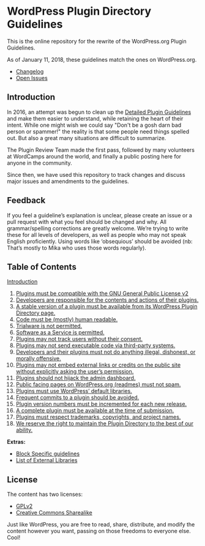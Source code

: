 # WordPress Plugin Directory Guidelines

This is the online repository for the rewrite of the WordPress.org Plugin Guidelines.

As of January 11, 2018, these guidelines match the ones on WordPress.org.

* [Changelog](https://github.com/wordpress/wporg-plugin-guidelines/blob/master/CHANGELOG.md)
* [Open Issues](https://github.com/wordpress/wporg-plugin-guidelines)

## Introduction

In 2016, an attempt was begun to clean up the [Detailed Plugin Guidelines](https://developer.wordpress.org/plugins/wordpress-org/detailed-plugin-guidelines/) and make them easier to understand, while retaining the heart of their intent. While one might wish we could say "Don't be a gosh darn bad person or spammer!" the reality is that some people need things spelled out. But also a great many situations are difficult to summarize.

The Plugin Review Team made the first pass, followed by many volunteers at WordCamps around the world, and finally a public posting here for anyone in the community.

Since then, we have used this repository to track changes and discuss major issues and amendments to the guidelines.

## Feedback

If you feel a guideline’s explanation is unclear, please create an issue or a pull request with what you feel should be changed and why. All grammar/spelling corrections are greatly welcome. We’re trying to write these for all levels of developers, as well as people who may not speak English proficiently. Using words like ‘obsequious’ should be avoided (nb: That’s mostly to Mika who uses those words regularly).

## Table of Contents

[Introduction](https://github.com/wordpress/wporg-plugin-guidelines/blob/master/introduction.md)

1. [Plugins must be compatible with the GNU General Public License v2](https://github.com/wordpress/wporg-plugin-guidelines/blob/master/guideline-01.md)
2. [Developers are responsible for the contents and actions of their plugins.](https://github.com/wordpress/wporg-plugin-guidelines/blob/master/guideline-02.md)
3. [A stable version of a plugin must be available from its WordPress Plugin Directory page.](https://github.com/wordpress/wporg-plugin-guidelines/blob/master/guideline-03.md)
4. [Code must be (mostly) human readable.](https://github.com/wordpress/wporg-plugin-guidelines/blob/master/guideline-04.md)
5. [Trialware is not permitted.](https://github.com/wordpress/wporg-plugin-guidelines/blob/master/guideline-05.md)
6. [Software as a Service is permitted.](https://github.com/wordpress/wporg-plugin-guidelines/blob/master/guideline-06.md)
7. [Plugins may not track users without their consent.](https://github.com/wordpress/wporg-plugin-guidelines/blob/master/guideline-07.md)
8. [Plugins may not send executable code via third-party systems.](https://github.com/wordpress/wporg-plugin-guidelines/blob/master/guideline-08.md)
9. [Developers and their plugins must not do anything illegal, dishonest, or morally offensive.](https://github.com/wordpress/wporg-plugin-guidelines/blob/master/guideline-09.md)
10. [Plugins may not embed external links or credits on the public site without explicitly asking the user’s permission.](https://github.com/wordpress/wporg-plugin-guidelines/blob/master/guideline-10.md)
11. [Plugins should not hijack the admin dashboard.](https://github.com/wordpress/wporg-plugin-guidelines/blob/master/guideline-11.md)
12. [Public facing pages on WordPress.org (readmes) must not spam.](https://github.com/wordpress/wporg-plugin-guidelines/blob/master/guideline-12.md)
13. [Plugins must use WordPress’ default libraries.](https://github.com/wordpress/wporg-plugin-guidelines/blob/master/guideline-13.md)
14. [Frequent commits to a plugin should be avoided.](https://github.com/wordpress/wporg-plugin-guidelines/blob/master/guideline-14.md)
15. [Plugin version numbers must be incremented for each new release.](https://github.com/wordpress/wporg-plugin-guidelines/blob/master/guideline-15.md)
16. [A complete plugin must be available at the time of submission.](https://github.com/wordpress/wporg-plugin-guidelines/blob/master/guideline-16.md)
17. [Plugins must respect trademarks, copyrights, and project names.](https://github.com/wordpress/wporg-plugin-guidelines/blob/master/guideline-17.md)
18. [We reserve the right to maintain the Plugin Directory to the best of our ability.](https://github.com/wordpress/wporg-plugin-guidelines/blob/master/guideline-18.md)

**Extras:**
- [Block Specific guidelines](https://github.com/wordpress/wporg-plugin-guidelines/blob/master/blocks.md)
- [List of External Libraries](https://github.com/wordpress/wporg-plugin-guidelines/blob/master/external-libraries.md)

## License

The content has two licenses:

- [GPLv2](https://github.com/wordpress/wporg-plugin-guidelines/LICENSE)
- [Creative Commons Sharealike](https://creativecommons.org/licenses/by-sa/4.0/)

Just like WordPress, you are free to read, share, distribute, and modify the content however you want, passing on those freedoms to everyone else. Cool!
